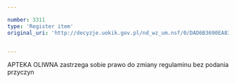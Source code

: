 ```yaml
---

number: 3311
type: 'Register item'
original_uri: 'http://decyzje.uokik.gov.pl/nd_wz_um.nsf/0/DAD6B3690EA83CF8C1257A30002F82DB?OpenDocument'


---
```


APTEKA OLIWNA zastrzega sobie prawo do zmiany regulaminu bez podania przyczyn
